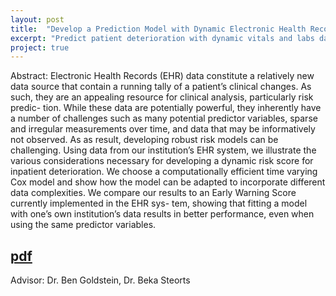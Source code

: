 ```yaml
---
layout: post
title:  "Develop a Prediction Model with Dynamic Electronic Health Records (EHR) Data"
excerpt: "Predict patient deterioration with dynamic vitals and labs data using time-varying Cox regression model."
project: true
---
```



Abstract: 
Electronic Health Records (EHR) data constitute a relatively new data source that contain a running tally of a patient’s clinical changes. As such, they are an appealing resource for clinical analysis, particularly risk predic- tion. While these data are potentially powerful, they inherently have a number of challenges such as many potential predictor variables, sparse and irregular measurements over time, and data that may be informatively not observed. As as result, developing robust risk models can be challenging. Using data from our institution’s EHR system, we illustrate the various considerations necessary for developing a dynamic risk score for inpatient deterioration. We choose a computationally efficient time varying Cox model and show how the model can be adapted to incorporate different data complexities. We compare our results to an Early Warning Score currently implemented in the EHR sys- tem, showing that fitting a model with one’s own institution’s data results in better performance, even when using the same predictor variables.

## [pdf](http://angieshen6.github.io/website/assets/docs/shen-jrssa-2017.pdf)

Advisor: Dr. Ben Goldstein, Dr. Beka Steorts